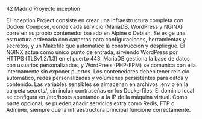 42 Madrid Proyecto inception

El Inception Project consiste en crear una infraestructura completa con Docker Compose, donde cada servicio (MariaDB, WordPress y NGINX) corre en su propio contenedor basado en Alpine o Debian.
Se exige una estructura ordenada con carpetas para configuraciones, herramientas y secretos, y un Makefile que automatice la construcción y despliegue.
El NGINX actúa como único punto de entrada, sirviendo WordPress por HTTPS (TLSv1.2/1.3) en el puerto 443.
MariaDB gestiona la base de datos con usuarios personalizados, y WordPress (PHP-FPM) se comunica con ella internamente sin exponer puertos.
Los contenedores deben tener reinicio automático, redes personalizadas y volúmenes persistentes para datos y contenido.
Las variables sensibles se almacenan en archivos .env o en la carpeta secrets/, sin incluir contraseñas en los Dockerfiles.
El dominio local se configura en /etc/hosts apuntando a la IP de la máquina virtual.
Como parte opcional, se pueden añadir servicios extra como Redis, FTP o Adminer, siempre que la infraestructura principal funcione correctamente.
